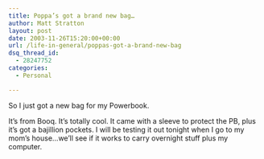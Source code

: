 ```yaml
---
title: Poppa’s got a brand new bag…
author: Matt Stratton
layout: post
date: 2003-11-26T15:20:00+00:00
url: /life-in-general/poppas-got-a-brand-new-bag
dsq_thread_id:
  - 28247752
categories:
  - Personal

---
```

So I just got a new bag for my Powerbook.

It&#8217;s from Booq. It&#8217;s totally cool. It came with a sleeve to protect the PB, plus it&#8217;s got a bajillion pockets. I will be testing it out tonight when I go to my mom&#8217;s house&#8230;we&#8217;ll see if it works to carry overnight stuff plus my computer.